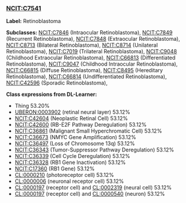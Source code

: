 
### [NCIT:C7541](http://purl.obolibrary.org/obo/NCIT_C7541)
**Label:** Retinoblastoma

**Subclasses:** [NCIT:C7846](http://purl.obolibrary.org/obo/NCIT_C7846) (Intraocular Retinoblastoma), [NCIT:C7849](http://purl.obolibrary.org/obo/NCIT_C7849) (Recurrent Retinoblastoma), [NCIT:C7848](http://purl.obolibrary.org/obo/NCIT_C7848) (Extraocular Retinoblastoma), [NCIT:C8713](http://purl.obolibrary.org/obo/NCIT_C8713) (Bilateral Retinoblastoma), [NCIT:C8714](http://purl.obolibrary.org/obo/NCIT_C8714) (Unilateral Retinoblastoma), [NCIT:C7019](http://purl.obolibrary.org/obo/NCIT_C7019) (Trilateral Retinoblastoma), [NCIT:C9048](http://purl.obolibrary.org/obo/NCIT_C9048) (Childhood Extraocular Retinoblastoma), [NCIT:C66813](http://purl.obolibrary.org/obo/NCIT_C66813) (Differentiated Retinoblastoma), [NCIT:C9047](http://purl.obolibrary.org/obo/NCIT_C9047) (Childhood Intraocular Retinoblastoma), [NCIT:C66815](http://purl.obolibrary.org/obo/NCIT_C66815) (Diffuse Retinoblastoma), [NCIT:C8495](http://purl.obolibrary.org/obo/NCIT_C8495) (Hereditary Retinoblastoma), [NCIT:C66814](http://purl.obolibrary.org/obo/NCIT_C66814) (Undifferentiated Retinoblastoma), [NCIT:C42596](http://purl.obolibrary.org/obo/NCIT_C42596) (Sporadic Retinoblastoma), 

**Class expressions from DL-Learner:**

- Thing 53.20%
- [UBERON:0003902](http://purl.obolibrary.org/obo/UBERON_0003902) (retinal neural layer) 53.12%
- [NCIT:C42604](http://purl.obolibrary.org/obo/NCIT_C42604) (Neoplastic Retinal Cell) 53.12%
- [NCIT:C42600](http://purl.obolibrary.org/obo/NCIT_C42600) (RB-E2F Pathway Deregulation) 53.12%
- [NCIT:C36861](http://purl.obolibrary.org/obo/NCIT_C36861) (Malignant Small Hyperchromatic Cell) 53.12%
- [NCIT:C36673](http://purl.obolibrary.org/obo/NCIT_C36673) (NMYC Gene Amplification) 53.12%
- [NCIT:C36497](http://purl.obolibrary.org/obo/NCIT_C36497) (Loss of Chromosome 13q) 53.12%
- [NCIT:C36343](http://purl.obolibrary.org/obo/NCIT_C36343) (Tumor-Suppressor Pathway Deregulation) 53.12%
- [NCIT:C36339](http://purl.obolibrary.org/obo/NCIT_C36339) (Cell Cycle Deregulation) 53.12%
- [NCIT:C36328](http://purl.obolibrary.org/obo/NCIT_C36328) (RB1 Gene Inactivation) 53.12%
- [NCIT:C17360](http://purl.obolibrary.org/obo/NCIT_C17360) (RB1 Gene) 53.12%
- [CL:0000210](http://purl.obolibrary.org/obo/CL_0000210) (photoreceptor cell) 53.12%
- [CL:0000006](http://purl.obolibrary.org/obo/CL_0000006) (neuronal receptor cell) 53.12%
- [CL:0000197](http://purl.obolibrary.org/obo/CL_0000197) (receptor cell) and [CL:0002319](http://purl.obolibrary.org/obo/CL_0002319) (neural cell) 53.12%
- [CL:0000197](http://purl.obolibrary.org/obo/CL_0000197) (receptor cell) and [CL:0000540](http://purl.obolibrary.org/obo/CL_0000540) (neuron) 53.12%


